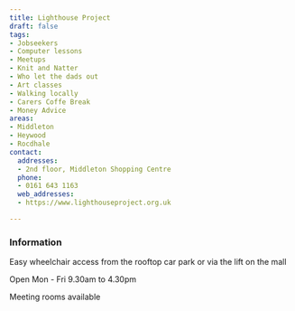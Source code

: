 ```yaml
---
title: Lighthouse Project
draft: false
tags:
- Jobseekers
- Computer lessons
- Meetups
- Knit and Natter
- Who let the dads out
- Art classes
- Walking locally
- Carers Coffe Break
- Money Advice
areas:
- Middleton
- Heywood
- Rocdhale
contact:
  addresses:
  - 2nd floor, Middleton Shopping Centre
  phone:
  - 0161 643 1163
  web_addresses:
  - https://www.lighthouseproject.org.uk

---
```


### Information
Easy wheelchair access from the rooftop car park
or via the lift on the mall

Open Mon - Fri  9.30am to 4.30pm

Meeting rooms available
